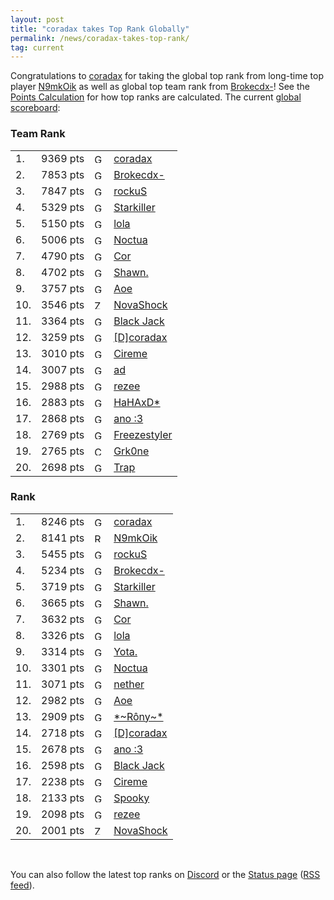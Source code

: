 ```yaml
---
layout: post
title: "coradax takes Top Rank Globally"
permalink: /news/coradax-takes-top-rank/
tag: current
---
```


Congratulations to [coradax](/players/coradax/) for taking the global top rank from long-time top player [N9mkOik](/players/N9mkOik) as well as global top team rank from [Brokecdx-](/players/Brokecdx-45-)! See the [Points Calculation](https://ddnet.org/ranks/#points) for how top ranks are calculated. The current [global scoreboard](/ranks/):
<div class="block2 ladder">
<h3>Team Rank</h3>
<table class="tight">
<tbody><tr>
  <td class="rankglobal">1.</td><td class="points">9369 pts</td><td class="flag"><img src="/countryflags/GER.png" alt="GER" height="15"></td><td><a href="/players/coradax/">coradax</a></td></tr><tr>
  <td class="rankglobal">2.</td><td class="points">7853 pts</td><td class="flag"><img src="/countryflags/GER.png" alt="GER" height="15"></td><td><a href="/players/Brokecdx-45-/">Brokecdx-</a></td></tr><tr>
  <td class="rankglobal">3.</td><td class="points">7847 pts</td><td class="flag"><img src="/countryflags/GER.png" alt="GER" height="15"></td><td><a href="/players/rockuS/">rockuS</a></td></tr><tr>
  <td class="rankglobal">4.</td><td class="points">5329 pts</td><td class="flag"><img src="/countryflags/GER.png" alt="GER" height="15"></td><td><a href="/players/Starkiller/">Starkiller</a></td></tr><tr>
  <td class="rankglobal">5.</td><td class="points">5150 pts</td><td class="flag"><img src="/countryflags/GER.png" alt="GER" height="15"></td><td><a href="/players/lola/">lola</a></td></tr><tr>
  <td class="rankglobal">6.</td><td class="points">5006 pts</td><td class="flag"><img src="/countryflags/GER.png" alt="GER" height="15"></td><td><a href="/players/Noctua/">Noctua</a></td></tr><tr>
  <td class="rankglobal">7.</td><td class="points">4790 pts</td><td class="flag"><img src="/countryflags/GER.png" alt="GER" height="15"></td><td><a href="/players/Cor/">Cor</a></td></tr><tr>
  <td class="rankglobal">8.</td><td class="points">4702 pts</td><td class="flag"><img src="/countryflags/GER.png" alt="GER" height="15"></td><td><a href="/players/Shawn-46-/">Shawn.</a></td></tr><tr>
  <td class="rankglobal">9.</td><td class="points">3757 pts</td><td class="flag"><img src="/countryflags/GER.png" alt="GER" height="15"></td><td><a href="/players/Aoe/">Aoe</a></td></tr><tr>
  <td class="rankglobal">10.</td><td class="points">3546 pts</td><td class="flag"><img src="/countryflags/ZAF.png" alt="ZAF" height="15"></td><td><a href="/players/NovaShock/">NovaShock</a></td></tr><tr>
  <td class="rankglobal">11.</td><td class="points">3364 pts</td><td class="flag"><img src="/countryflags/GER.png" alt="GER" height="15"></td><td><a href="/players/Black-32-Jack/">Black Jack</a></td></tr><tr>
  <td class="rankglobal">12.</td><td class="points">3259 pts</td><td class="flag"><img src="/countryflags/GER.png" alt="GER" height="15"></td><td><a href="/players/-91-D-93-coradax/">[D]coradax</a></td></tr><tr>
  <td class="rankglobal">13.</td><td class="points">3010 pts</td><td class="flag"><img src="/countryflags/GER.png" alt="GER" height="15"></td><td><a href="/players/Cireme/">Cireme</a></td></tr><tr>
  <td class="rankglobal">14.</td><td class="points">3007 pts</td><td class="flag"><img src="/countryflags/GER.png" alt="GER" height="15"></td><td><a href="/players/ad/">ad</a></td></tr><tr>
  <td class="rankglobal">15.</td><td class="points">2988 pts</td><td class="flag"><img src="/countryflags/GER.png" alt="GER" height="15"></td><td><a href="/players/rezee/">rezee</a></td></tr><tr>
  <td class="rankglobal">16.</td><td class="points">2883 pts</td><td class="flag"><img src="/countryflags/GER.png" alt="GER" height="15"></td><td><a href="/players/HaHAxD-42-/">HaHAxD*</a></td></tr><tr>
  <td class="rankglobal">17.</td><td class="points">2868 pts</td><td class="flag"><img src="/countryflags/GER.png" alt="GER" height="15"></td><td><a href="/players/ano-32--58-3/">ano :3</a></td></tr><tr>
  <td class="rankglobal">18.</td><td class="points">2769 pts</td><td class="flag"><img src="/countryflags/GER.png" alt="GER" height="15"></td><td><a href="/players/Freezestyler/">Freezestyler</a></td></tr><tr>
  <td class="rankglobal">19.</td><td class="points">2765 pts</td><td class="flag"><img src="/countryflags/CHL.png" alt="CHL" height="15"></td><td><a href="/players/Grk0ne/">Grk0ne</a></td></tr><tr>
  <td class="rankglobal">20.</td><td class="points">2698 pts</td><td class="flag"><img src="/countryflags/GER.png" alt="GER" height="15"></td><td><a href="/players/Trap/">Trap</a></td></tr><tr class="allPoints" style="display: none">
</tr></tbody></table></div>
<div class="block2 ladder">
<h3>Rank</h3>
<table class="tight">
<tbody><tr>
  <td class="rankglobal">1.</td><td class="points">8246 pts</td><td class="flag"><img src="/countryflags/GER.png" alt="GER" height="15"></td><td><a href="/players/coradax/">coradax</a></td></tr><tr>
  <td class="rankglobal">2.</td><td class="points">8141 pts</td><td class="flag"><img src="/countryflags/RUS.png" alt="RUS" height="15"></td><td><a href="/players/N9mkOik/">N9mkOik</a></td></tr><tr>
  <td class="rankglobal">3.</td><td class="points">5455 pts</td><td class="flag"><img src="/countryflags/GER.png" alt="GER" height="15"></td><td><a href="/players/rockuS/">rockuS</a></td></tr><tr>
  <td class="rankglobal">4.</td><td class="points">5234 pts</td><td class="flag"><img src="/countryflags/GER.png" alt="GER" height="15"></td><td><a href="/players/Brokecdx-45-/">Brokecdx-</a></td></tr><tr>
  <td class="rankglobal">5.</td><td class="points">3719 pts</td><td class="flag"><img src="/countryflags/GER.png" alt="GER" height="15"></td><td><a href="/players/Starkiller/">Starkiller</a></td></tr><tr>
  <td class="rankglobal">6.</td><td class="points">3665 pts</td><td class="flag"><img src="/countryflags/GER.png" alt="GER" height="15"></td><td><a href="/players/Shawn-46-/">Shawn.</a></td></tr><tr>
  <td class="rankglobal">7.</td><td class="points">3632 pts</td><td class="flag"><img src="/countryflags/GER.png" alt="GER" height="15"></td><td><a href="/players/Cor/">Cor</a></td></tr><tr>
  <td class="rankglobal">8.</td><td class="points">3326 pts</td><td class="flag"><img src="/countryflags/GER.png" alt="GER" height="15"></td><td><a href="/players/lola/">lola</a></td></tr><tr>
  <td class="rankglobal">9.</td><td class="points">3314 pts</td><td class="flag"><img src="/countryflags/GER.png" alt="GER" height="15"></td><td><a href="/players/Yota-46-/">Yota.</a></td></tr><tr>
  <td class="rankglobal">10.</td><td class="points">3301 pts</td><td class="flag"><img src="/countryflags/GER.png" alt="GER" height="15"></td><td><a href="/players/Noctua/">Noctua</a></td></tr><tr>
  <td class="rankglobal">11.</td><td class="points">3071 pts</td><td class="flag"><img src="/countryflags/GER.png" alt="GER" height="15"></td><td><a href="/players/nether/">nether</a></td></tr><tr>
  <td class="rankglobal">12.</td><td class="points">2982 pts</td><td class="flag"><img src="/countryflags/GER.png" alt="GER" height="15"></td><td><a href="/players/Aoe/">Aoe</a></td></tr><tr>
  <td class="rankglobal">13.</td><td class="points">2909 pts</td><td class="flag"><img src="/countryflags/GER.png" alt="GER" height="15"></td><td><a href="/players/-42-~R-244-ny~-42-/">*~Rôny~*</a></td></tr><tr>
  <td class="rankglobal">14.</td><td class="points">2718 pts</td><td class="flag"><img src="/countryflags/GER.png" alt="GER" height="15"></td><td><a href="/players/-91-D-93-coradax/">[D]coradax</a></td></tr><tr>
  <td class="rankglobal">15.</td><td class="points">2678 pts</td><td class="flag"><img src="/countryflags/GER.png" alt="GER" height="15"></td><td><a href="/players/ano-32--58-3/">ano :3</a></td></tr><tr>
  <td class="rankglobal">16.</td><td class="points">2598 pts</td><td class="flag"><img src="/countryflags/GER.png" alt="GER" height="15"></td><td><a href="/players/Black-32-Jack/">Black Jack</a></td></tr><tr>
  <td class="rankglobal">17.</td><td class="points">2238 pts</td><td class="flag"><img src="/countryflags/GER.png" alt="GER" height="15"></td><td><a href="/players/Cireme/">Cireme</a></td></tr><tr>
  <td class="rankglobal">18.</td><td class="points">2133 pts</td><td class="flag"><img src="/countryflags/GER.png" alt="GER" height="15"></td><td><a href="/players/Spooky/">Spooky</a></td></tr><tr>
  <td class="rankglobal">19.</td><td class="points">2098 pts</td><td class="flag"><img src="/countryflags/GER.png" alt="GER" height="15"></td><td><a href="/players/rezee/">rezee</a></td></tr><tr>
  <td class="rankglobal">20.</td><td class="points">2001 pts</td><td class="flag"><img src="/countryflags/ZAF.png" alt="ZAF" height="15"></td><td><a href="/players/NovaShock/">NovaShock</a></td></tr><tr class="allPoints" style="display: none">
</tr></tbody></table></div>
<br>

You can also follow the latest top ranks on [Discord](https://ddnet.org/discord) or the [Status page](https://ddnet.tw/status/) ([RSS feed](https://ddnet.tw/status/records/feed/)).
